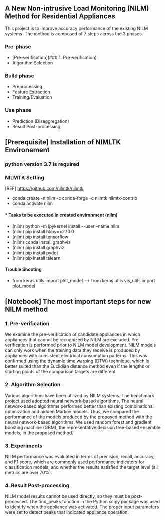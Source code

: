 ## A New Non-intrusive Load Monitoring (NILM) Method for Residential Appliances
This project is to improve accuracy performance of the existing NILM systems. 
The method is composed of 7 steps across the 3 phases

### Pre-phase
- [Pre-verification](### 1. Pre-verification)
- Algorithm Selection

### Build phase
- Preprocessing
- Feature Extraction
- Training/Evaluation

### Use phase
- Prediction (Disaggregation)
- Result Post-processing

## [Prerequisite] Installation of NIMLTK Environement

### python version 3.7 is required



### NILMTK Setting 
[REF] https://github.com/nilmtk/nilmtk
-	conda create -n nilm -c conda-forge -c nilmtk nilmtk-contrib
-	conda activate nilm


#### * Tasks to be executed in created environment (nilm)
-	(nilm) python -m ipykernel install --user –name nilm
-	(nilm) pip install h5py==2.10.0
-	(nilm) pip install tensorflow
-	(nilm) conda install graphviz
-	(nilm) pip install graphviz
-	(nilm) pip install pydot
-	(nilm) pip install tslearn

#### Trouble Shooting
-	from keras.utils import plot_model --> from keras.utils.vis_utils import plot_model

## [Notebook] The most important steps for new NILM method

### 1. Pre-verification
We examine the pre-verification of candidate appliances in which appliances that cannot be recognized by NILM are excluded.
Pre-verification is performed prior to NILM model development. NILM models can only work when the training data they receive is produced by appliances with consistent electrical consumption patterns. This was confirmed using the dynamic time warping (DTW) technique, which is better suited than the Euclidian distance method even if the lengths or starting points of the comparison targets are different

### 2. Algorithm Selection
Various algorithms have been utilized by NILM systems. The benchmark project used adopted neural network-based algorithms. The neural network-based algorithms performed better than existing combinational optimization and hidden Markov models. Thus, we compared the performance of the models produced by the proposed method with the neural network-based algorithms. We used random forest and gradient boosting machine (GBM), the representative decision tree-based ensemble models, in the proposed method.

### 3. Experiments
NILM performance was evaluated in terms of precision, recall, accuracy, and F1 score, which are commonly used performance indicators for classification models, and whether the results satisfied the target level (all metrics are over 70%).

### 4. Result Post-processing
NILM model results cannot be used directly, so they must be post-processed. The find_peaks function in the Python scipy package was used to identify when the appliance was activated. The proper input parameters were set to detect peaks that indicated appliance operation.
